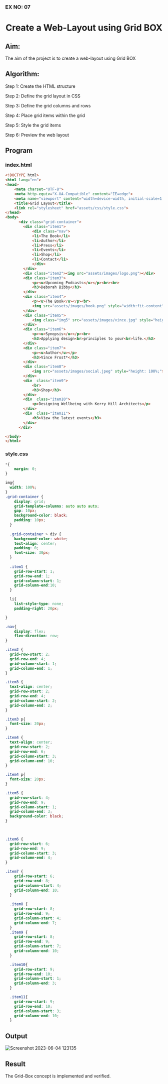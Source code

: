 ### EX NO: 07

# <p align="center">Create a Web-Layout using Grid BOX</P>

## Aim:
The aim of the project is to create a web-layout using Grid BOX

## Algorithm:

Step 1: Create the HTML structure

Step 2: Define the grid layout in CSS

Step 3: Define the grid columns and rows

Step 4: Place grid items within the grid

Step 5: Style the grid items
  
Step 6: Preview the web layout



## Program

### index.html
```html
<!DOCTYPE html>
<html lang="en">
<head>
    <meta charset="UTF-8">
    <meta http-equiv="X-UA-Compatible" content="IE=edge">
    <meta name="viewport" content="width=device-width, initial-scale=1.0">
    <title>Grid Layout</title>
    <link rel="stylesheet" href="assets/css/style.css">
</head>
<body>
      <div class="grid-container">
        <div class="item1">
            <div class="nav">
            <li>The Book</li>
            <li>Author</li>
            <li>Press</li>
            <li>Events</li>
            <li>Shop</li>
            <li>Contact</li>
            </div>
        </div> 
        <div class="item2"><img src="assets/images/logo.png"></div>
        <div class="item3">
            <p><u>Upcoming Podcasts</u></p><br><br>
            <h3>Deborah Bibby</h3>
        </div>  
        <div class="item4">
            <p><u>The Book</u></p><br>
            <img src="assets/images/book.png" style="width:fit-content">
        </div>
        <div class="item5">
            <img class="img5" src="assets/images/vince.jpg" style="height: fit-content;">
        </div>
        <div class="item6">
            <p><u>Synopsis</u></p><br>
            <h3>Applying design<br>principles to your<br>life.</h3>
        </div>
        <div class="item7">
            <p><u>Author</u></p>
            <h3>Vince Frost*</h3>
        </div>
        <div class="item8">
            <img src="assets/images/social.jpeg" style="height: 100%;">
        </div> 
        <div  class="item9">
            <br>
            <h3>Shop</h3>
        </div> 
        <div  class="item10">
            <p>Designing Wellbeing with Kerry Hill Architects</p>
        </div> 
        <div  class="item11">
            <h3>View the latest events</h3>
        </div>
      </div>

</body>
</html>


```

### style.css
```css
*{
    margin: 0;
}

img{
  width: 100%;
}
.grid-container {
    display: grid;
    grid-template-columns: auto auto auto;
    gap: 10px;
    background-color: black;
    padding: 10px;
  }
  
  .grid-container > div {
    background-color: white;
    text-align: center;
    padding: 0;
    font-size: 30px;
  }
  
  .item1 {
    grid-row-start: 1;
    grid-row-end: 1;
    grid-column-start: 1;
    grid-column-end:10;
  }

  li{
    list-style-type: none;
    padding-right: 20px;

}

.nav{
    display: flex;
    flex-direction: row;
}

.item2 {
  grid-row-start: 2;
  grid-row-end: 4;
  grid-column-start: 1;
  grid-column-end: 1;
}

.item3 {
  text-align: center;
  grid-row-start: 2;
  grid-row-end: 4;
  grid-column-start: 2;
  grid-column-end: 2;
}

.item3 p{
  font-size: 20px;
}

.item4 {
  text-align: center;
  grid-row-start: 2;
  grid-row-end: 6;
  grid-column-start: 3;
  grid-column-end: 10;
}

.item4 p{
  font-size: 20px;
}

.item5 {
  grid-row-start: 4;
  grid-row-end: 9;
  grid-column-start: 1;
  grid-column-end: 3;
  background-color: black;
}


    
.item6 {
  grid-row-start: 6;
  grid-row-end: 9;
  grid-column-start: 3;
  grid-column-end: 4;
}

.item7 {
    grid-row-start: 6;
    grid-row-end: 8;
    grid-column-start: 4;
    grid-column-end: 10;
  }
  
  .item8 {
    grid-row-start: 8;
    grid-row-end: 9;
    grid-column-start: 4;
    grid-column-end: 7;
  }
  .item9 {
    grid-row-start: 8;
    grid-row-end: 9;
    grid-column-start: 7;
    grid-column-end: 10;
  }

  .item10{
    grid-row-start: 9;
    grid-row-end: 10;
    grid-column-start: 1;
    grid-column-end: 3;
  }

  .item11{
    grid-row-start: 9;
    grid-row-end: 10;
    grid-column-start: 3;
    grid-column-end: 10;
  }


```

## Output
![Screenshot 2023-06-04 123135](https://github.com/Gowri4622/gridlayout/assets/75235455/05f9de1c-b9f8-4b20-bf34-55dc963d8308)


## Result
The Grid-Box concept is implemented and verified.

